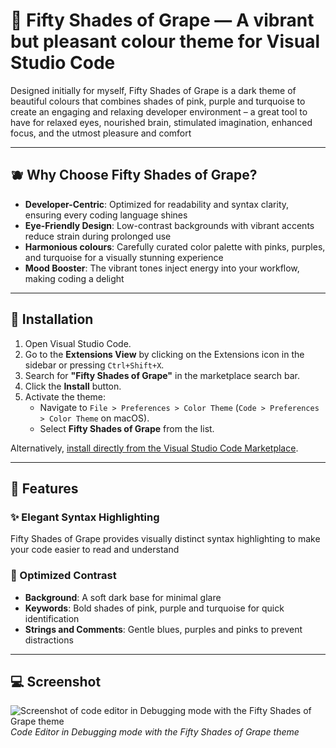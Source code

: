 # 🍇 Fifty Shades of Grape — A vibrant but pleasant colour theme for Visual Studio Code

Designed initially for myself, Fifty Shades of Grape is a dark theme of beautiful colours that combines shades of pink, purple and turquoise to create an engaging and relaxing developer environment – a great tool to have for relaxed eyes, nourished brain, stimulated imagination, enhanced focus, and the utmost pleasure and comfort

---

## 🫐 Why Choose Fifty Shades of Grape?

- **Developer-Centric**: Optimized for readability and syntax clarity, ensuring every coding language shines
- **Eye-Friendly Design**: Low-contrast backgrounds with vibrant accents reduce strain during prolonged use
- **Harmonious colours**: Carefully curated color palette with pinks, purples, and turquoise for a visually stunning experience
- **Mood Booster**: The vibrant tones inject energy into your workflow, making coding a delight

---

## 🔧 Installation

1. Open Visual Studio Code.
2. Go to the **Extensions View** by clicking on the Extensions icon in the sidebar or pressing `Ctrl+Shift+X`.
3. Search for **"Fifty Shades of Grape"** in the marketplace search bar.
4. Click the **Install** button.
5. Activate the theme:
   - Navigate to `File > Preferences > Color Theme` (`Code > Preferences > Color Theme` on macOS).
   - Select **Fifty Shades of Grape** from the list.

Alternatively, [install directly from the Visual Studio Code Marketplace](https://marketplace.visualstudio.com/).

---

## 🍓 Features

### ✨ Elegant Syntax Highlighting
Fifty Shades of Grape provides visually distinct syntax highlighting to make your code easier to read and understand

### 🎨 Optimized Contrast
- **Background**: A soft dark base for minimal glare
- **Keywords**: Bold shades of pink, purple and turquoise for quick identification
- **Strings and Comments**: Gentle blues, purples and pinks to prevent distractions


---

## 💻 Screenshot

![Screenshot of code editor in Debugging mode with the Fifty Shades of Grape theme](https://github.com/user-attachments/assets/614729a3-cbb8-4fc1-97eb-68109f3a0e1c)  
*Code Editor in Debugging mode with the Fifty Shades of Grape theme*